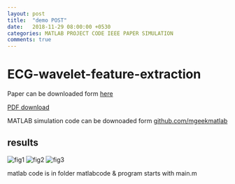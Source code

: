 ```yaml
---
layout: post
title:  "demo POST"
date:   2018-11-29 08:00:00 +0530
categories: MATLAB PROJECT CODE IEEE PAPER SIMULATION
comments: true
---
```

# ECG-wavelet-feature-extraction

Paper can be downloaded form [here]()


[PDF download]()

MATLAB simulation code can be downoaded form [github.com/mgeekmatlab](https://github.com/mgeekmatlab/)

## results 

![fig1](https://raw.githubusercontent.com/mgeekmatlab/)
![fig2](https://raw.githubusercontent.com/mgeekmatlab/)
![fig3](https://raw.githubusercontent.com/mgeekmatlab/)

matlab code is in folder matlabcode
& program starts with main.m
